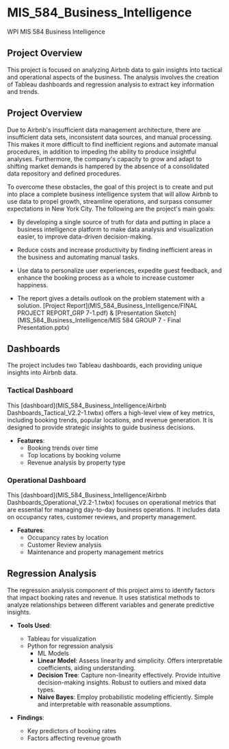 # MIS_584_Business_Intelligence
WPI MIS 584 Business Intelligence

## Project Overview
This project is focused on analyzing Airbnb data to gain insights into tactical and operational aspects of the business. The analysis involves the creation of Tableau dashboards and regression analysis to extract key information and trends.

## Project Overview
Due to Airbnb's insufficient data management architecture, there are insufficient data sets, inconsistent data sources, and manual processing. This makes it more difficult to find inefficient regions and automate manual procedures, in addition to impeding the ability to produce insightful analyses. Furthermore, the company's capacity to grow and adapt to shifting market demands is hampered by the absence of a consolidated data repository and defined procedures.

To overcome these obstacles, the goal of this project is to create and put into place a complete business intelligence system that will allow Airbnb to use data to propel growth, streamline operations, and surpass consumer expectations in New York City. The following are the project's main goals:
  - By developing a single source of truth for data and putting in place a business intelligence platform to make data analysis and visualization easier, to improve data-driven decision-making.
  - Reduce costs and increase productivity by finding inefficient areas in the business and automating manual tasks.
  - Use data to personalize user experiences, expedite guest feedback, and enhance the booking process as a whole to increase customer happiness.

 - The report gives a details outlook on the problem statement with a solution. [Project Report](MIS_584_Business_Intelligence/FINAL PROJECT REPORT_GRP 7-1.pdf) & [Presentation Sketch](MIS_584_Business_Intelligence/MIS 584 GROUP 7 - Final Presentation.pptx)

## Dashboards
The project includes two Tableau dashboards, each providing unique insights into Airbnb data.

### Tactical Dashboard
This [dashboard](MIS_584_Business_Intelligence/Airbnb Dashboards_Tactical_V2.2-1.twbx) offers a high-level view of key metrics, including booking trends, popular locations, and revenue generation. It is designed to provide strategic insights to guide business decisions.

- **Features**:
  - Booking trends over time
  - Top locations by booking volume
  - Revenue analysis by property type

### Operational Dashboard
This [dashboard](MIS_584_Business_Intelligence/Airbnb Dashboards_Operational_V2.2-1.twbx) focuses on operational metrics that are essential for managing day-to-day business operations. It includes data on occupancy rates, customer reviews, and property management.

- **Features**:
  - Occupancy rates by location
  - Customer Review analysis
  - Maintenance and property management metrics

## Regression Analysis
The regression analysis component of this project aims to identify factors that impact booking rates and revenue. It uses statistical methods to analyze relationships between different variables and generate predictive insights.

- **Tools Used**:
  - Tableau for visualization
  - Python for regression analysis
    - ML Models
    - **Linear Model**: Assess linearity and simplicity. Offers interpretable coefficients, aiding understanding.
    - **Decision Tree**: Capture non-linearity effectively. Provide intuitive decision-making insights. Robust to outliers and mixed data types.
    - **Naive Bayes**: Employ probabilistic modeling efficiently. Simple and interpretable with reasonable assumptions.
  
- **Findings**:
  - Key predictors of booking rates
  - Factors affecting revenue growth
